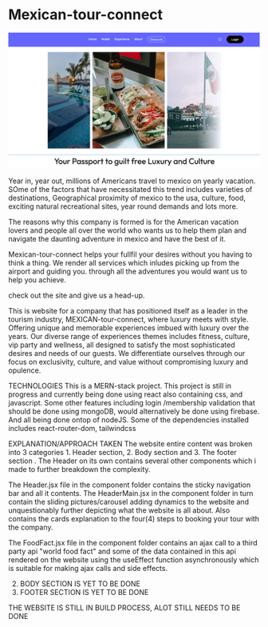 

# Mexican-tour-connect
![images](https://github.com/Festus-Okafor/mexican-tour-connect.github.io/blob/main/public/images/screnshot1.png)




Year in, year out, millions of Americans travel to mexico on yearly vacation.  SOme of the factors that have necessitated this trend includes varieties of destinations, Geographical proximity of mexico to the usa, culture, food, exciting natural recreational sites, year round demands and lots more.

The reasons why this company is formed is for the American vacation lovers  and people all over the world who wants us to help them plan and  navigate the daunting adventure  in mexico and have the best of it. 

Mexican-tour-connect helps your fullfil your desires without you having to think a thing. We render all services which inludes picking up from the airport and guiding you. through all the adventures you would want us to help you achieve. 

check out the site and give us a head-up.

This is website for a company that has positioned  itself as a leader in the tourism industry, MEXICAN-tour-connect, where luxury meets with style. Offering unique and memorable experiences imbued with luxury over the years. Our diverse range of experiences themes includes fitness, culture, vip party and wellness, all designed to satisfy the most sophisticated desires and needs of our guests. We differentiate ourselves through our focus on exclusivity, culture, and value without compromising luxury and opulence.

TECHNOLOGIES
This is a MERN-stack project. This project is still in progress and currently being done using react also containing css, and javascript.
Some other features including login /membership validation that should be done using mongoDB, would alternatively be done using firebase. And all being done ontop of nodeJS.
Some of the dependencies installed includes react-router-dom, tailwindcss


EXPLANATION/APPROACH TAKEN
The website entire content was broken into 3 categories 1. Header section, 2. Body section and 3. The footer section . The Header on its own contains several other components which i made to further breakdown the complexity.

The Header.jsx file in the component folder contains the sticky navigation bar and all it contents.
The HeaderMain.jsx in the component folder in turn contain the sliding pictures/carousel adding dynamics to the website and unquestionably further depicting what the website is all about. Also contains the cards explanation to the four(4) steps to booking your tour with the company.


The FoodFact.jsx file in the component folder contains an ajax call to a third party api  "world food fact" and some of the data contained in this api rendered on the website using the useEffect function asynchronously which is suitable for making ajax calls and side effects.


 2. BODY SECTION IS YET TO BE DONE
 3. FOOTER SECTION IS YET TO BE DONE


 THE WEBSITE IS STILL IN BUILD PROCESS, ALOT STILL NEEDS TO BE DONE


